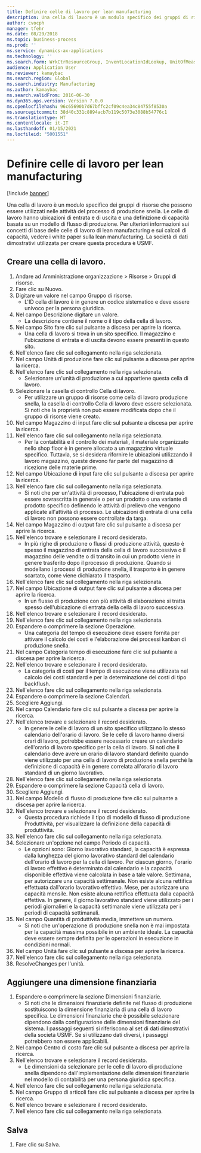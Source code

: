 ```yaml
---
title: Definire celle di lavoro per lean manufacturing
description: Una cella di lavoro è un modulo specifico dei gruppi di risorse che possono essere utilizzati nelle attività del processo di produzione snella.
author: cvocph
manager: tfehr
ms.date: 08/29/2018
ms.topic: business-process
ms.prod: ''
ms.service: dynamics-ax-applications
ms.technology: ''
ms.search.form: WrkCtrResourceGroup, InventLocationIdLookup, UnitOfMeasureLookup, DimensionLookup
audience: Application User
ms.reviewer: kamaybac
ms.search.region: Global
ms.search.industry: Manufacturing
ms.author: kamaybac
ms.search.validFrom: 2016-06-30
ms.dyn365.ops.version: Version 7.0.0
ms.openlocfilehash: 96c65690b7d67bffc2cf09c4ea34c84755f8530a
ms.sourcegitcommit: 38d40c331c8894acb7b119c5073e3088b54776c1
ms.translationtype: HT
ms.contentlocale: it-IT
ms.lasthandoff: 01/15/2021
ms.locfileid: "5001551"
---
```

# <a name="define-lean-manufacturing-work-cells"></a>Definire celle di lavoro per lean manufacturing

[!include [banner](../../includes/banner.md)]

Una cella di lavoro è un modulo specifico dei gruppi di risorse che possono essere utilizzati nelle attività del processo di produzione snella. Le celle di lavoro hanno ubicazioni di entrata e di uscita e una definizione di capacità basata su un modello di flusso di produzione. Per ulteriori informazioni sui concetti di base delle celle di lavoro di lean manufacturing e sui calcoli di capacità, vedere i white paper sulla lean manufacturing. La società di dati dimostrativi utilizzata per creare questa procedura è USMF.


## <a name="create-a-work-cell"></a>Creare una cella di lavoro. 
1. Andare ad Amministrazione organizzazione > Risorse > Gruppi di risorse.
2. Fare clic su Nuovo.
3. Digitare un valore nel campo Gruppo di risorse.
    * L'ID cella di lavoro è in genere un codice sistematico e deve essere univoco per la persona giuridica.  
4. Nel campo Descrizione digitare un valore.
    * La descrizione contiene il nome o il tipo della cella di lavoro.  
5. Nel campo Sito fare clic sul pulsante a discesa per aprire la ricerca.
    * Una cella di lavoro si trova in un sito specifico. Il magazzino e l'ubicazione di entrata e di uscita devono essere presenti in questo sito.  
6. Nell'elenco fare clic sul collegamento nella riga selezionata.
7. Nel campo Unità di produzione fare clic sul pulsante a discesa per aprire la ricerca.
8. Nell'elenco fare clic sul collegamento nella riga selezionata.
    * Selezionare un'unità di produzione a cui appartiene questa cella di lavoro.  
9. Selezionare la casella di controllo Cella di lavoro.
    * Per utilizzare un gruppo di risorse come cella di lavoro produzione snella, la casella di controllo Cella di lavoro deve essere selezionata.  Si noti che la proprietà non può essere modificata dopo che il gruppo di risorse viene creato.  
10. Nel campo Magazzino di input fare clic sul pulsante a discesa per aprire la ricerca.
11. Nell'elenco fare clic sul collegamento nella riga selezionata.
    * Per la contabilità e il controllo dei materiali, il materiale organizzato nello shop floor è in genere allocato a un magazzino virtuale specifico. Tuttavia, se si desidera rifornire le ubicazioni utilizzando il lavoro magazzino, queste devono far parte del magazzino di ricezione delle materie prime.  
12. Nel campo Ubicazione di input fare clic sul pulsante a discesa per aprire la ricerca.
13. Nell'elenco fare clic sul collegamento nella riga selezionata.
    * Si noti che per un'attività di processo, l'ubicazione di entrata può essere sovrascritta in generale o per un prodotto o una variante di prodotto specifico definendo le attività di prelievo che vengono applicate all'attività di processo. Le ubicazioni di entrata di una cella di lavoro non possono essere controllate da targa.  
14. Nel campo Magazzino di output fare clic sul pulsante a discesa per aprire la ricerca.
15. Nell'elenco trovare e selezionare il record desiderato.
    * In più righe di produzione o flussi di produzione attività, questo è spesso il magazzino di entrata della cella di lavoro successiva o il magazzino delle vendite o di transito in cui un prodotto viene in genere trasferito dopo il processo di produzione. Quando si modellano i processi di produzione snella, il trasporto è in genere scartato, come viene dichiarato il trasporto.  
16. Nell'elenco fare clic sul collegamento nella riga selezionata.
17. Nel campo Ubicazione di output fare clic sul pulsante a discesa per aprire la ricerca.
    * In un flusso di produzione con più attività di elaborazione si tratta spesso dell'ubicazione di entrata della cella di lavoro successiva.  
18. Nell'elenco trovare e selezionare il record desiderato.
19. Nell'elenco fare clic sul collegamento nella riga selezionata.
20. Espandere o comprimere la sezione Operazione.
    * Una categoria del tempo di esecuzione deve essere fornita per attivare il calcolo dei costi e l'elaborazione dei processi kanban di produzione snella.  
21. Nel campo Categoria tempo di esecuzione fare clic sul pulsante a discesa per aprire la ricerca.
22. Nell'elenco trovare e selezionare il record desiderato.
    * La categoria di costi per il tempo di esecuzione viene utilizzata nel calcolo dei costi standard e per la determinazione dei costi di tipo backflush.  
23. Nell'elenco fare clic sul collegamento nella riga selezionata.
24. Espandere o comprimere la sezione Calendari.
25. Scegliere Aggiungi.
26. Nel campo Calendario fare clic sul pulsante a discesa per aprire la ricerca.
27. Nell'elenco trovare e selezionare il record desiderato.
    * In genere le celle di lavoro di un sito specifico utilizzano lo stesso calendario dell'orario di lavoro. Se le celle di lavoro hanno diversi orari di lavoro, potrebbe essere necessario creare un calendario dell'orario di lavoro specifico per la cella di lavoro. Si noti che il calendario deve avere un orario di lavoro standard definito quando viene utilizzato per una cella di lavoro di produzione snella perché la definizione di capacità è in genere correlata all'orario di lavoro standard di un giorno lavorativo.  
28. Nell'elenco fare clic sul collegamento nella riga selezionata.
29. Espandere o comprimere la sezione Capacità cella di lavoro.
30. Scegliere Aggiungi.
31. Nel campo Modello di flusso di produzione fare clic sul pulsante a discesa per aprire la ricerca.
32. Nell'elenco trovare e selezionare il record desiderato.
    * Questa procedura richiede il tipo di modello di flusso di produzione Produttività, per visualizzare la definizione della capacità di produttività.  
33. Nell'elenco fare clic sul collegamento nella riga selezionata.
34. Selezionare un'opzione nel campo Periodo di capacità.
    * Le opzioni sono: Giorno lavorativo standard, la capacità è espressa dalla lunghezza del giorno lavorativo standard del calendario dell'orario di lavoro per la cella di lavoro. Per ciascun giorno, l'orario di lavoro effettivo è determinato dal calendario e la capacità disponibile effettiva viene calcolata in base a tale valore.   Settimana, per autorizzare una capacità settimanale. Non esiste alcuna rettifica effettuata dall'orario lavorativo effettivo.   Mese, per autorizzare una capacità mensile. Non esiste alcuna rettifica effettuata dalla capacità effettiva.   In genere, il giorno lavorativo standard viene utilizzato per i periodi giornalieri e la capacità settimanale viene utilizzata per i periodi di capacità settimanali.  
35. Nel campo Quantità di produttività media, immettere un numero.
    * Si noti che un'operazione di produzione snella non è mai impostata per la capacità massima possibile in un ambiente ideale. La capacità deve essere sempre definita per le operazioni in esecuzione in condizioni normali.  
36. Nel campo Unità fare clic sul pulsante a discesa per aprire la ricerca.
37. Nell'elenco fare clic sul collegamento nella riga selezionata.
38. ResolveChanges per l'unità.

## <a name="add-a-financial-dimension"></a>Aggiungere una dimensione finanziaria
1. Espandere o comprimere la sezione Dimensioni finanziarie.
    * Si noti che le dimensioni finanziarie definite nel flusso di produzione sostituiscono la dimensione finanziaria di una cella di lavoro specifica.    Le dimensioni finanziarie che è possibile selezionare dipendono dalla configurazione delle dimensioni finanziarie del sistema. I passaggi seguenti si riferiscono al set di dati dimostrativi della società USMF. Se si utilizzano dati diversi, i passaggi potrebbero non essere applicabili.  
2. Nel campo Centro di costo fare clic sul pulsante a discesa per aprire la ricerca.
3. Nell'elenco trovare e selezionare il record desiderato.
    * Le dimensioni da selezionare per le celle di lavoro di produzione snella dipendono dall'implementazione delle dimensioni finanziarie nel modello di contabilità per una persona giuridica specifica.  
4. Nell'elenco fare clic sul collegamento nella riga selezionata.
5. Nel campo Gruppo di articoli fare clic sul pulsante a discesa per aprire la ricerca.
6. Nell'elenco trovare e selezionare il record desiderato.
7. Nell'elenco fare clic sul collegamento nella riga selezionata.

## <a name="save"></a>Salva
1. Fare clic su Salva.


